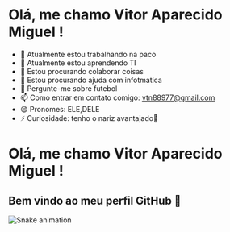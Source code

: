 # Olá, me chamo Vitor Aparecido Miguel !
- 🔭 Atualmente estou trabalhando na paco
- 🌱 Atualmente estou aprendendo TI
- 👯 Estou procurando colaborar coisas
- 🤔 Estou procurando ajuda com infotmatica
- 💬 Pergunte-me sobre futebol
- 📫 Como entrar em contato comigo: vtn88977@gmail.com
- 😄 Pronomes: ELE,DELE
- ⚡ Curiosidade: tenho o nariz avantajado👃
# Olá, me chamo Vitor Aparecido Miguel ! 
## Bem vindo ao meu perfil GitHub 👋
![Snake animation](https://i.pinimg.com/736x/11/f2/3d/11f23d0296aabceb8bd70a64eccc0c7e.jpg)
